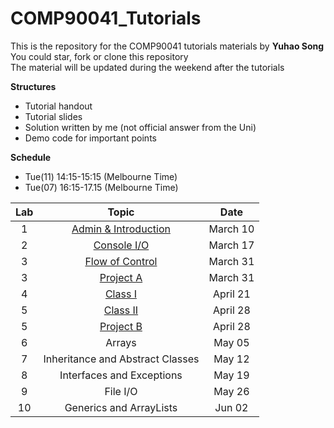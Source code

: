 # COMP90041_Tutorials
This is the repository for the COMP90041 tutorials materials by **Yuhao Song**  
You could star, fork or clone this repository  
The material will be updated during the weekend after the tutorials  

**Structures**
  * Tutorial handout
  * Tutorial slides
  * Solution written by me (not official answer from the Uni)
  * Demo code for important points

**Schedule**
  * Tue(11) 14:15-15:15 (Melbourne Time)
  * Tue(07) 16:15-17.15 (Melbourne Time)


| Lab | Topic                 | Date     |
|:---:|:---------------------:|:--------:|
| 1   | [Admin & Introduction](Lab01)  | March 10 |
| 2   | [Console I/O](Lab02)  | March 17 |
| 3   | [Flow of Control](Lab03)  | March 31 |
| 3   | [Project A](ProjA)  | March 31 |
| 4   | [Class I](Lab04) | April 21 |
| 5   | [Class II](lab05) | April 28 |
| 5   | [Project B](ProjB) | April 28 |
| 6   | Arrays | May 05 |
| 7   | Inheritance and Abstract Classes | May 12 |
| 8   | Interfaces and Exceptions | May 19 |
| 9   | File I/O | May 26 |
| 10  | Generics and ArrayLists | Jun 02 |
